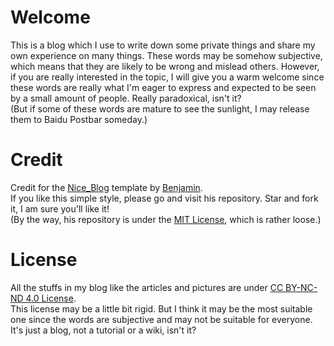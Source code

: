 Welcome
=======
This is a blog which I use to write down some private things and share my own experience on many things. These words may be somehow subjective, which means that they are likely to be wrong and mislead others. However, if you are really interested in the topic, I will give you a warm welcome since these words are really what I'm eager to express and expected to be seen by a small amount of people. Really paradoxical, isn't it?  
(But if some of these words are mature to see the sunlight, I may release them to Baidu Postbar someday.)

Credit
=======   
Credit for the [Nice_Blog](https://github.com/itisbenjamin/Nice_Blog) template by [Benjamin](https://github.com/itisbenjamin).  
If you like this simple style, please go and visit his repository. Star and fork it, I am sure you'll like it!  
(By the way, his repository is under the [MIT License]((https://github.com/itisbenjamin/Nice_Blog/blob/master/LICENSE)), which is rather loose.) 

License
======
All the stuffs in my blog like the articles and pictures are under [CC BY-NC-ND 4.0 License](https://creativecommons.org/licenses/by-nc-nd/4.0/).  
This license may be a little bit rigid. But I think it may be the most suitable one since the words are subjective and may not be suitable for everyone.  
It's just a blog, not a tutorial or a wiki, isn't it?



